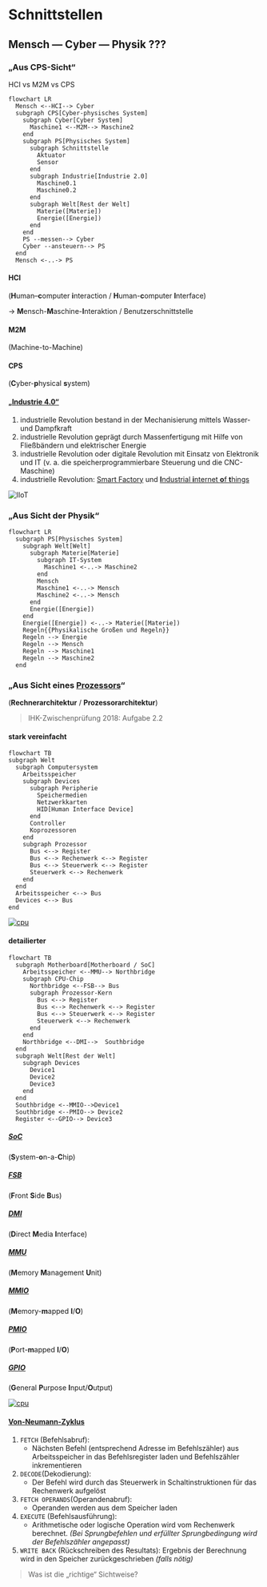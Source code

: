 # Schnittstellen

## Mensch — Cyber — Physik ???

### „Aus CPS-Sicht“

HCI vs M2M vs CPS

```mermaid
flowchart LR
  Mensch <--HCI--> Cyber
  subgraph CPS[Cyber-physisches System]
    subgraph Cyber[Cyber System]
      Maschine1 <--M2M--> Maschine2
    end
    subgraph PS[Physisches System]
      subgraph Schnittstelle
        Aktuator
        Sensor
      end
      subgraph Industrie[Industrie 2.0]
        Maschine0.1
        Maschine0.2
      end
      subgraph Welt[Rest der Welt]
        Materie([Materie])
        Energie([Energie])
      end
    end
    PS --messen--> Cyber
    Cyber --ansteuern--> PS
  end
  Mensch <-..-> PS
```

#### HCI
(**H**uman–**c**omputer **i**nteraction / **H**uman-**c**omputer **I**nterface)

-> **M**ensch-**M**aschine-**I**nteraktion / Benutzerschnittstelle

#### M2M
(Machine-to-Machine)

#### CPS
(**C**yber-**p**hysical **s**ystem)

#### [„Industrie 4.0“](https://de.wikipedia.org/wiki/Industrie_4.0)
1. industrielle Revolution bestand in der Mechanisierung mittels Wasser- und Dampfkraft
2. industrielle Revolution geprägt durch Massenfertigung mit Hilfe von Fließbändern und elektrischer Energie
3. industrielle Revolution oder digitale Revolution mit Einsatz von Elektronik und IT (v. a. die speicherprogrammierbare Steuerung und die CNC-Maschine)
4. industrielle Revolution: [Smart Factory](https://de.wikipedia.org/wiki/Smart_Factory) und [**I**ndustrial **i**nternet **o**f **t**hings](https://en.wikipedia.org/wiki/Industrial_internet_of_things)

![IIoT](https://upload.wikimedia.org/wikipedia/commons/d/d9/IIoT_Architecture.png)

### „Aus Sicht der Physik“

```mermaid
flowchart LR
  subgraph PS[Physisches System]
    subgraph Welt[Welt]
      subgraph Materie[Materie]
        subgraph IT-System
          Maschine1 <-..-> Maschine2
        end
        Mensch
        Maschine1 <-..-> Mensch
        Maschine2 <-..-> Mensch
      end
      Energie([Energie])
    end
    Energie([Energie]) <-..-> Materie([Materie])
    Regeln{{Physikalische Großen und Regeln}}
    Regeln --> Energie
    Regeln --> Mensch
    Regeln --> Maschine1
    Regeln --> Maschine2
  end
```

### „Aus Sicht eines [Prozessors](https://de.wikipedia.org/wiki/Prozessor#Verarbeitung_eines_einzelnen_Befehls)“
(**Rechnerarchitektur** / **Prozessorarchitektur**)

> IHK-Zwischenprüfung 2018: Aufgabe 2.2

#### stark vereinfacht

```mermaid
flowchart TB
subgraph Welt
  subgraph Computersystem
    Arbeitsspeicher
    subgraph Devices
      subgraph Peripherie
        Speichermedien
        Netzwerkkarten
        HID[Human Interface Device]
      end
      Controller
      Koprozessoren
    end
    subgraph Prozessor
      Bus <--> Register
      Bus <--> Rechenwerk <--> Register
      Bus <--> Steuerwerk <--> Register
      Steuerwerk <--> Rechenwerk
    end
  end
  Arbeitsspeicher <--> Bus
  Devices <--> Bus
end
```

[![cpu](https://upload.wikimedia.org/wikipedia/commons/3/3a/ABasicComputer.svg)](https://en.wikipedia.org/wiki/Central_processing_unit#Structure_and_implementation)

#### detailierter

```mermaid
flowchart TB
  subgraph Motherboard[Motherboard / SoC]
    Arbeitsspeicher <--MMU--> Northbridge
    subgraph CPU-Chip
      Northbridge <--FSB--> Bus
      subgraph Prozessor-Kern
        Bus <--> Register
        Bus <--> Rechenwerk <--> Register
        Bus <--> Steuerwerk <--> Register
        Steuerwerk <--> Rechenwerk
      end
    end
    Northbridge <--DMI-->  Southbridge
  end
  subgraph Welt[Rest der Welt]
    subgraph Devices
      Device1
      Device2
      Device3
    end
  end
  Southbridge <--MMIO-->Device1 
  Southbridge <--PMIO--> Device2
  Register <--GPIO--> Device3
```

##### [SoC](https://de.wikipedia.org/wiki/System-on-a-Chip)
(**S**ystem-**o**n-a-**C**hip)

##### [FSB](https://de.wikipedia.org/wiki/Front_Side_Bus)
(**F**ront **S**ide **B**us)

##### [DMI](https://de.wikipedia.org/wiki/Direct_Media_Interface)
(**D**irect **M**edia **I**nterface)

##### [MMU](https://de.wikipedia.org/wiki/Memory_Management_Unit)
(**M**emory **M**anagement **U**nit)

##### [MMIO](https://de.wikipedia.org/wiki/Memory_Mapped_I/O)
(**M**emory-**m**apped **I**/**O**)

##### [PMIO](https://de.wikipedia.org/wiki/Memory_Mapped_I/O)
(**P**ort-**m**apped **I**/**O**)

##### [GPIO](https://de.wikipedia.org/wiki/GPIO)
(**G**eneral **P**urpose **I**nput/**O**utput)

[![cpu](https://upload.wikimedia.org/wikipedia/commons/2/2c/Proz1-d.png)](https://de.wikipedia.org/wiki/Prozessor#Verarbeitung_eines_einzelnen_Befehls)

#### [Von-Neumann-Zyklus](https://de.wikipedia.org/wiki/Von-Neumann-Zyklus)
1. `FETCH` (Befehlsabruf):
    * Nächsten Befehl (entsprechend Adresse im Befehlszähler) aus Arbeitsspeicher in das Befehlsregister laden und Befehlszähler inkrementieren
2. `DECODE`(Dekodierung):
    * Der Befehl wird durch das Steuerwerk in Schaltinstruktionen für das Rechenwerk aufgelöst
3. `FETCH OPERANDS`(Operandenabruf):
    * Operanden werden aus dem Speicher laden
4. `EXECUTE` (Befehlsausführung):
    * Arithmetische oder logische Operation wird vom Rechenwerk berechnet. *(Bei Sprungbefehlen und erfüllter Sprungbedingung wird der Befehlszähler angepasst)*
5. `WRITE BACK` (Rückschreiben des Resultats): Ergebnis der Berechnung wird in den Speicher zurückgeschrieben *(falls nötig)*



> Was ist die „richtige“ Sichtweise?
